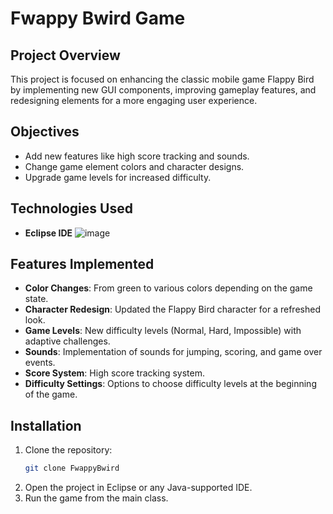 # Fwappy Bwird Game

## Project Overview
This project is focused on enhancing the classic mobile game Flappy Bird by implementing new GUI components, improving gameplay features, and redesigning elements for a more engaging user experience.

## Objectives
- Add new features like high score tracking and sounds.
- Change game element colors and character designs.
- Upgrade game levels for increased difficulty.

## Technologies Used
- **Eclipse IDE** ![image](https://github.com/NexFrosty/FwappyBwird/assets/74113883/90431649-dde0-4fc4-9fc3-80636bbf66d2)

## Features Implemented
- **Color Changes**: From green to various colors depending on the game state.
- **Character Redesign**: Updated the Flappy Bird character for a refreshed look.
- **Game Levels**: New difficulty levels (Normal, Hard, Impossible) with adaptive challenges.
- **Sounds**: Implementation of sounds for jumping, scoring, and game over events.
- **Score System**: High score tracking system.
- **Difficulty Settings**: Options to choose difficulty levels at the beginning of the game.

## Installation
1. Clone the repository:
   ```bash
   git clone FwappyBwird
   ```
2. Open the project in Eclipse or any Java-supported IDE.
3. Run the game from the main class.

